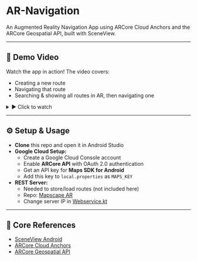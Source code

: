 # AR-Navigation

An Augmented Reality Navigation App using ARCore Cloud Anchors and the ARCore Geospatial API, built with SceneView.

---

## 🎥 Demo Video

Watch the app in action! The video covers:

- Creating a new route  
- Navigating that route  
- Searching & showing all routes in AR, then navigating one

<details>
  <summary>▶️ Click to watch</summary>

  [![Watch the demo](https://youtu.be/17V1fEsFDMI/0.jpg)](https://youtu.be/17V1fEsFDMI)

</details>

---

## ⚙️ Setup & Usage

- **Clone** this repo and open it in Android Studio  
- **Google Cloud Setup:**  
  - Create a Google Cloud Console account  
  - Enable **ARCore API** with OAuth 2.0 authentication  
  - Get an API key for **Maps SDK for Android**  
  - Add this key to `local.properties` as `MAPS_KEY`  
- **REST Server:**  
  - Needed to store/load routes (not included here)  
  - Repo: [Mapscape AR](https://github.com/AstroTech-666/Mapscape-AR)  
  - Change server IP in [Webservice.kt](https://github.com/AstroTech-666/Mapscape-AR/blob/master/app/src/main/java/de/morhenn/ar_navigation/persistance/Webservice.kt)  

---

## 🔗 Core References

- [SceneView Android](https://github.com/SceneView/sceneview-android)  
- [ARCore Cloud Anchors](https://developers.google.com/ar/develop/cloud-anchors)  
- [ARCore Geospatial API](https://developers.google.com/ar/develop/geospatial)
